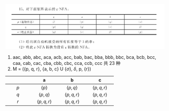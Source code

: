 ![](1.png)

1. aac, abb, abc, aca, acb, acc, bab, bac, bba, bbb, bbc, bca, bcb, bcc, caa, cab, cac, cba, cbb, cbc, cca, ccb, ccc 共 23 种
2. M = ({p, q, r}, {a, b, c} U {$\sigma$}, $\delta$, p, {r})

| $\qquad$$\qquad$ | $\qquad$a$\qquad$ | $\qquad$b$\qquad$ | $\qquad$c$\qquad$ | 
| :---: | :---: | :---: | :---: |
|$p$|$\{p\}$|$\{p, q\}$| $\{p, q, r\}$|
|$q$|$\{p, q\}$|$\{p, q, r\}$| $\{p, q, r\}$|
|$r$| $\{p, q, r\}$|$\{p, q, r\}$| $\{p, q, r\}$|
